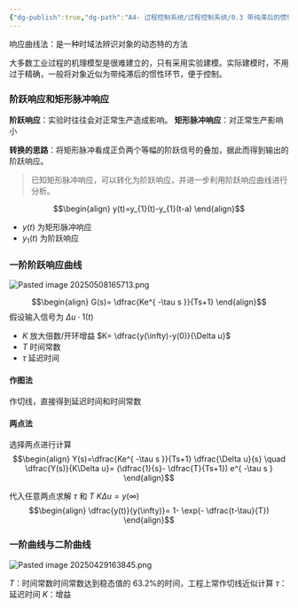 ```yaml
---
{"dg-publish":true,"dg-path":"A4- 过程控制系统/过程控制系统/0.3 带纯滞后的惯性环节.md","permalink":"/A4- 过程控制系统/过程控制系统/0.3 带纯滞后的惯性环节/","dgPassFrontmatter":true,"noteIcon":"","created":"2025-03-19T11:14:30.000+08:00","updated":"2025-08-02T10:36:28.561+08:00"}
---
```



响应曲线法：是一种时域法辨识对象的动态特的方法

大多数工业过程的机理模型是很难建立的，只有采用实验建模。实际建模时，不用过于精确，一般将对象近似为带纯滞后的惯性环节，便于控制。

### 阶跃响应和矩形脉冲响应
**阶跃响应**：实验时往往会对正常生产造成影响。
**矩形脉冲响应**：对正常生产影响小

**转换的思路**：将矩形脉冲看成正负两个等幅的阶跃信号的叠加，据此而得到输出的阶跃响应。
> 已知矩形脉冲响应，可以转化为阶跃响应，并进一步利用阶跃响应曲线进行分析。

$$\begin{align}
y(t)=y_{1}(t)-y_{1}(t-a)
\end{align}$$
-  $y(t)$ 为矩形脉冲响应
-  $y_{1}(t)$ 为阶跃响应


### 一阶阶跃响应曲线
![Pasted image 20250508165713.png](/img/user/Photo%20Resources/Pasted%20image%2020250508165713.png)


$$\begin{align}
G(s)= \dfrac{Ke^{ -\tau s }}{Ts+1}
\end{align}$$
假设输入信号为 $\Delta u\cdot 1(t)$
- $K$ 放大倍数/开环增益  $K= \dfrac{y(\infty)-y(0)}{\Delta u}$
- $T$ 时间常数
- $\tau$ 延迟时间

#### 作图法
作切线，直接得到延迟时间和时间常数
#### 两点法
选择两点进行计算
$$\begin{align}
Y(s)=\dfrac{Ke^{ -\tau s }}{Ts+1} \dfrac{\Delta u}{s} \quad \dfrac{Y(s)}{K\Delta u}= (\dfrac{1}{s}- \dfrac{T}{Ts+1}) e^{ -\tau s }
\end{align}$$


代入任意两点求解 $\tau$ 和 $T$
$K\Delta u=y(\infty)$
$$\begin{align}
\dfrac{y(t)}{y(\infty)}= 1- \exp(- \dfrac{t-\tau}{T})
\end{align}$$

### 一阶曲线与二阶曲线
![Pasted image 20250429163845.png](/img/user/Photo%20Resources/Pasted%20image%2020250429163845.png)


$T$：时间常数时间常数达到稳态值的 63.2%的时间，工程上常作切线近似计算
$\tau$：延迟时间
$K$：增益

